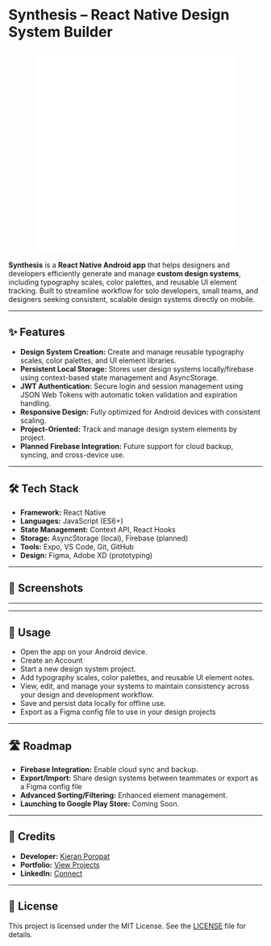 # Synthesis – React Native Design System Builder

<p align="center">
  <img src="./assets/logo2.png" alt="Synthesis Banner" width="400">
</p>

**Synthesis** is a **React Native Android app** that helps designers and developers efficiently generate and manage **custom design systems**, including typography scales, color palettes, and reusable UI element tracking. Built to streamline workflow for solo developers, small teams, and designers seeking consistent, scalable design systems directly on mobile.

---

## ✨ Features

- **Design System Creation:** Create and manage reusable typography scales, color palettes, and UI element libraries.
- **Persistent Local Storage:** Stores user design systems locally/firebase using context-based state management and AsyncStorage.
- **JWT Authentication:** Secure login and session management using JSON Web Tokens with automatic token validation and expiration handling.
- **Responsive Design:** Fully optimized for Android devices with consistent scaling.
- **Project-Oriented:** Track and manage design system elements by project.
- **Planned Firebase Integration:** Future support for cloud backup, syncing, and cross-device use.

---

## 🛠️ Tech Stack

- **Framework:** React Native
- **Languages:** JavaScript (ES6+)
- **State Management:** Context API, React Hooks
- **Storage:** AsyncStorage (local), Firebase (planned)
- **Tools:** Expo, VS Code, Git, GitHub
- **Design:** Figma, Adobe XD (prototyping)

---

## 📸 Screenshots

>

---

---

## 🚀 Usage

- Open the app on your Android device.
- Create an Account
- Start a new design system project.
- Add typography scales, color palettes, and reusable UI element notes.
- View, edit, and manage your systems to maintain consistency across your design and development workflow.
- Save and persist data locally for offline use.
- Export as a Figma config file to use in your design projects

---

## 🛣️ Roadmap

- **Firebase Integration:** Enable cloud sync and backup.
- **Export/Import:** Share design systems between teammates or export as a Figma config file
- **Advanced Sorting/Filtering:** Enhanced element management.
- **Launching to Google Play Store:** Coming Soon.

---

## 🙏 Credits

- **Developer:** [Kieran Poropat](https://github.com/poro0002)
- **Portfolio:** [View Projects](https://poro0002.github.io/mad9013-project-portfolio)
- **LinkedIn:** [Connect](https://www.linkedin.com/in/kieran-poropat)

---

## 📄 License

This project is licensed under the MIT License. See the [LICENSE](LICENSE) file for details.
